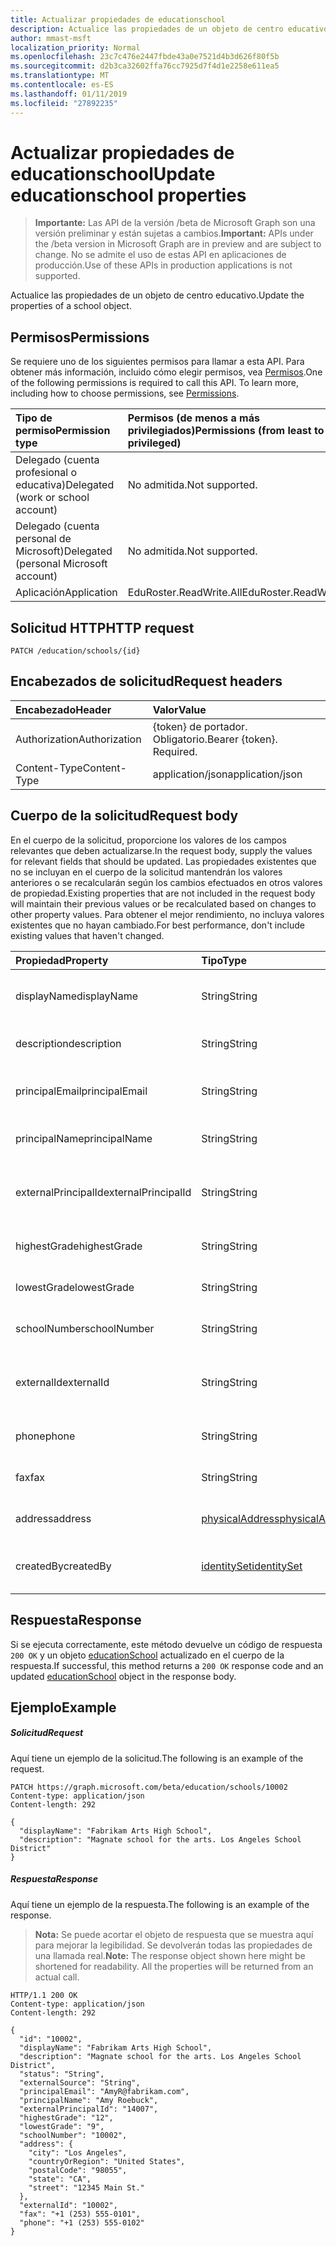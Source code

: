 ```yaml
---
title: Actualizar propiedades de educationschool
description: Actualice las propiedades de un objeto de centro educativo.
author: mmast-msft
localization_priority: Normal
ms.openlocfilehash: 23c7c476e2447fbde43a0e7521d4b3d626f80f5b
ms.sourcegitcommit: d2b3ca32602ffa76cc7925d7f4d1e2258e611ea5
ms.translationtype: MT
ms.contentlocale: es-ES
ms.lasthandoff: 01/11/2019
ms.locfileid: "27892235"
---
```

# <a name="update-educationschool-properties"></a><span data-ttu-id="5de94-103">Actualizar propiedades de educationschool</span><span class="sxs-lookup"><span data-stu-id="5de94-103">Update educationschool properties</span></span>

> <span data-ttu-id="5de94-104">**Importante:** Las API de la versión /beta de Microsoft Graph son una versión preliminar y están sujetas a cambios.</span><span class="sxs-lookup"><span data-stu-id="5de94-104">**Important:** APIs under the /beta version in Microsoft Graph are in preview and are subject to change.</span></span> <span data-ttu-id="5de94-105">No se admite el uso de estas API en aplicaciones de producción.</span><span class="sxs-lookup"><span data-stu-id="5de94-105">Use of these APIs in production applications is not supported.</span></span>

<span data-ttu-id="5de94-106">Actualice las propiedades de un objeto de centro educativo.</span><span class="sxs-lookup"><span data-stu-id="5de94-106">Update the properties of a school object.</span></span>

## <a name="permissions"></a><span data-ttu-id="5de94-107">Permisos</span><span class="sxs-lookup"><span data-stu-id="5de94-107">Permissions</span></span>
<span data-ttu-id="5de94-p102">Se requiere uno de los siguientes permisos para llamar a esta API. Para obtener más información, incluido cómo elegir permisos, vea [Permisos](/graph/permissions-reference).</span><span class="sxs-lookup"><span data-stu-id="5de94-p102">One of the following permissions is required to call this API. To learn more, including how to choose permissions, see [Permissions](/graph/permissions-reference).</span></span>

|<span data-ttu-id="5de94-110">Tipo de permiso</span><span class="sxs-lookup"><span data-stu-id="5de94-110">Permission type</span></span>      | <span data-ttu-id="5de94-111">Permisos (de menos a más privilegiados)</span><span class="sxs-lookup"><span data-stu-id="5de94-111">Permissions (from least to most privileged)</span></span>              |
|:--------------------|:---------------------------------------------------------|
|<span data-ttu-id="5de94-112">Delegado (cuenta profesional o educativa)</span><span class="sxs-lookup"><span data-stu-id="5de94-112">Delegated (work or school account)</span></span> |  <span data-ttu-id="5de94-113">No admitida.</span><span class="sxs-lookup"><span data-stu-id="5de94-113">Not supported.</span></span>  |
|<span data-ttu-id="5de94-114">Delegado (cuenta personal de Microsoft)</span><span class="sxs-lookup"><span data-stu-id="5de94-114">Delegated (personal Microsoft account)</span></span> |  <span data-ttu-id="5de94-115">No admitida.</span><span class="sxs-lookup"><span data-stu-id="5de94-115">Not supported.</span></span>  |
|<span data-ttu-id="5de94-116">Aplicación</span><span class="sxs-lookup"><span data-stu-id="5de94-116">Application</span></span> | <span data-ttu-id="5de94-117">EduRoster.ReadWrite.All</span><span class="sxs-lookup"><span data-stu-id="5de94-117">EduRoster.ReadWrite.All</span></span> |

## <a name="http-request"></a><span data-ttu-id="5de94-118">Solicitud HTTP</span><span class="sxs-lookup"><span data-stu-id="5de94-118">HTTP request</span></span>
<!-- { "blockType": "ignored" } -->
```http
PATCH /education/schools/{id}
```
## <a name="request-headers"></a><span data-ttu-id="5de94-119">Encabezados de solicitud</span><span class="sxs-lookup"><span data-stu-id="5de94-119">Request headers</span></span>
| <span data-ttu-id="5de94-120">Encabezado</span><span class="sxs-lookup"><span data-stu-id="5de94-120">Header</span></span>       | <span data-ttu-id="5de94-121">Valor</span><span class="sxs-lookup"><span data-stu-id="5de94-121">Value</span></span> |
|:---------------|:--------|
| <span data-ttu-id="5de94-122">Authorization</span><span class="sxs-lookup"><span data-stu-id="5de94-122">Authorization</span></span>  | <span data-ttu-id="5de94-p103">{token} de portador. Obligatorio.</span><span class="sxs-lookup"><span data-stu-id="5de94-p103">Bearer {token}. Required.</span></span>  |
| <span data-ttu-id="5de94-125">Content-Type</span><span class="sxs-lookup"><span data-stu-id="5de94-125">Content-Type</span></span>  | <span data-ttu-id="5de94-126">application/json</span><span class="sxs-lookup"><span data-stu-id="5de94-126">application/json</span></span>  |

## <a name="request-body"></a><span data-ttu-id="5de94-127">Cuerpo de la solicitud</span><span class="sxs-lookup"><span data-stu-id="5de94-127">Request body</span></span>
<span data-ttu-id="5de94-128">En el cuerpo de la solicitud, proporcione los valores de los campos relevantes que deben actualizarse.</span><span class="sxs-lookup"><span data-stu-id="5de94-128">In the request body, supply the values for relevant fields that should be updated.</span></span> <span data-ttu-id="5de94-129">Las propiedades existentes que no se incluyan en el cuerpo de la solicitud mantendrán los valores anteriores o se recalcularán según los cambios efectuados en otros valores de propiedad.</span><span class="sxs-lookup"><span data-stu-id="5de94-129">Existing properties that are not included in the request body will maintain their previous values or be recalculated based on changes to other property values.</span></span> <span data-ttu-id="5de94-130">Para obtener el mejor rendimiento, no incluya valores existentes que no hayan cambiado.</span><span class="sxs-lookup"><span data-stu-id="5de94-130">For best performance, don't include existing values that haven't changed.</span></span>

| <span data-ttu-id="5de94-131">Propiedad</span><span class="sxs-lookup"><span data-stu-id="5de94-131">Property</span></span>     | <span data-ttu-id="5de94-132">Tipo</span><span class="sxs-lookup"><span data-stu-id="5de94-132">Type</span></span>   |<span data-ttu-id="5de94-133">Descripción</span><span class="sxs-lookup"><span data-stu-id="5de94-133">Description</span></span>|
|:---------------|:--------|:----------|
|<span data-ttu-id="5de94-134">displayName</span><span class="sxs-lookup"><span data-stu-id="5de94-134">displayName</span></span>| <span data-ttu-id="5de94-135">String</span><span class="sxs-lookup"><span data-stu-id="5de94-135">String</span></span>| <span data-ttu-id="5de94-136">Nombre para mostrar del centro educativo</span><span class="sxs-lookup"><span data-stu-id="5de94-136">Display name of the school</span></span>| 
|<span data-ttu-id="5de94-137">description</span><span class="sxs-lookup"><span data-stu-id="5de94-137">description</span></span>| <span data-ttu-id="5de94-138">String</span><span class="sxs-lookup"><span data-stu-id="5de94-138">String</span></span> | <span data-ttu-id="5de94-139">Descripción del centro educativo</span><span class="sxs-lookup"><span data-stu-id="5de94-139">Description of the school</span></span>| 
|<span data-ttu-id="5de94-140">principalEmail</span><span class="sxs-lookup"><span data-stu-id="5de94-140">principalEmail</span></span>| <span data-ttu-id="5de94-141">String</span><span class="sxs-lookup"><span data-stu-id="5de94-141">String</span></span>| <span data-ttu-id="5de94-142">Dirección de correo electrónico del director.</span><span class="sxs-lookup"><span data-stu-id="5de94-142">Email address of the principal</span></span>|
|<span data-ttu-id="5de94-143">principalName</span><span class="sxs-lookup"><span data-stu-id="5de94-143">principalName</span></span>| <span data-ttu-id="5de94-144">String</span><span class="sxs-lookup"><span data-stu-id="5de94-144">String</span></span> | <span data-ttu-id="5de94-145">Nombre del director.</span><span class="sxs-lookup"><span data-stu-id="5de94-145">Name of the principal</span></span>|
|<span data-ttu-id="5de94-146">externalPrincipalId</span><span class="sxs-lookup"><span data-stu-id="5de94-146">externalPrincipalId</span></span>| <span data-ttu-id="5de94-147">String</span><span class="sxs-lookup"><span data-stu-id="5de94-147">String</span></span> | <span data-ttu-id="5de94-148">Identificador del director en el sistema de sincronización.</span><span class="sxs-lookup"><span data-stu-id="5de94-148">Id of principal in syncing system.</span></span> |
|<span data-ttu-id="5de94-149">highestGrade</span><span class="sxs-lookup"><span data-stu-id="5de94-149">highestGrade</span></span>|<span data-ttu-id="5de94-150">String</span><span class="sxs-lookup"><span data-stu-id="5de94-150">String</span></span>| <span data-ttu-id="5de94-151">Curso más alto que se imparte.</span><span class="sxs-lookup"><span data-stu-id="5de94-151">Highest grade taught.</span></span> |
|<span data-ttu-id="5de94-152">lowestGrade</span><span class="sxs-lookup"><span data-stu-id="5de94-152">lowestGrade</span></span>|<span data-ttu-id="5de94-153">String</span><span class="sxs-lookup"><span data-stu-id="5de94-153">String</span></span>| <span data-ttu-id="5de94-154">Curso más bajo que se imparte.</span><span class="sxs-lookup"><span data-stu-id="5de94-154">Lowest grade taught.</span></span> |
|<span data-ttu-id="5de94-155">schoolNumber</span><span class="sxs-lookup"><span data-stu-id="5de94-155">schoolNumber</span></span>|<span data-ttu-id="5de94-156">String</span><span class="sxs-lookup"><span data-stu-id="5de94-156">String</span></span>| <span data-ttu-id="5de94-157">Número del centro educativo</span><span class="sxs-lookup"><span data-stu-id="5de94-157">School Number.</span></span>|
|<span data-ttu-id="5de94-158">externalId</span><span class="sxs-lookup"><span data-stu-id="5de94-158">externalId</span></span>|<span data-ttu-id="5de94-159">String</span><span class="sxs-lookup"><span data-stu-id="5de94-159">String</span></span>| <span data-ttu-id="5de94-160">Identificador del centro educativo en el sistema de sincronización.</span><span class="sxs-lookup"><span data-stu-id="5de94-160">Id of school in syncing system.</span></span> |
|<span data-ttu-id="5de94-161">phone</span><span class="sxs-lookup"><span data-stu-id="5de94-161">phone</span></span>|<span data-ttu-id="5de94-162">String</span><span class="sxs-lookup"><span data-stu-id="5de94-162">String</span></span>| <span data-ttu-id="5de94-163">Número de teléfono del centro educativo.</span><span class="sxs-lookup"><span data-stu-id="5de94-163">Phone number of school.</span></span> |
|<span data-ttu-id="5de94-164">fax</span><span class="sxs-lookup"><span data-stu-id="5de94-164">fax</span></span>|<span data-ttu-id="5de94-165">String</span><span class="sxs-lookup"><span data-stu-id="5de94-165">String</span></span>| <span data-ttu-id="5de94-166">Número de fax del centro educativo.</span><span class="sxs-lookup"><span data-stu-id="5de94-166">Fax number of school.</span></span> |
|<span data-ttu-id="5de94-167">address</span><span class="sxs-lookup"><span data-stu-id="5de94-167">address</span></span>|[<span data-ttu-id="5de94-168">physicalAddress</span><span class="sxs-lookup"><span data-stu-id="5de94-168">physicalAddress</span></span>](../resources/physicaladdress.md)| <span data-ttu-id="5de94-169">Dirección del centro educativo.</span><span class="sxs-lookup"><span data-stu-id="5de94-169">Address of the School.</span></span>|
|<span data-ttu-id="5de94-170">createdBy</span><span class="sxs-lookup"><span data-stu-id="5de94-170">createdBy</span></span>|[<span data-ttu-id="5de94-171">identitySet</span><span class="sxs-lookup"><span data-stu-id="5de94-171">identitySet</span></span>](../resources/identityset.md)|<span data-ttu-id="5de94-172">Entidad que ha creado el centro educativo.</span><span class="sxs-lookup"><span data-stu-id="5de94-172">Entity who created the school.</span></span>|

## <a name="response"></a><span data-ttu-id="5de94-173">Respuesta</span><span class="sxs-lookup"><span data-stu-id="5de94-173">Response</span></span>
<span data-ttu-id="5de94-174">Si se ejecuta correctamente, este método devuelve un código de respuesta `200 OK` y un objeto [educationSchool](../resources/educationschool.md) actualizado en el cuerpo de la respuesta.</span><span class="sxs-lookup"><span data-stu-id="5de94-174">If successful, this method returns a `200 OK` response code and an updated [educationSchool](../resources/educationschool.md) object in the response body.</span></span>
## <a name="example"></a><span data-ttu-id="5de94-175">Ejemplo</span><span class="sxs-lookup"><span data-stu-id="5de94-175">Example</span></span>
##### <a name="request"></a><span data-ttu-id="5de94-176">Solicitud</span><span class="sxs-lookup"><span data-stu-id="5de94-176">Request</span></span>
<span data-ttu-id="5de94-177">Aquí tiene un ejemplo de la solicitud.</span><span class="sxs-lookup"><span data-stu-id="5de94-177">The following is an example of the request.</span></span>
<!-- {
  "blockType": "request",
  "name": "update_educationschool"
}-->
```http
PATCH https://graph.microsoft.com/beta/education/schools/10002
Content-type: application/json
Content-length: 292

{
  "displayName": "Fabrikam Arts High School",
  "description": "Magnate school for the arts. Los Angeles School District"
}
```
##### <a name="response"></a><span data-ttu-id="5de94-178">Respuesta</span><span class="sxs-lookup"><span data-stu-id="5de94-178">Response</span></span>
<span data-ttu-id="5de94-179">Aquí tiene un ejemplo de la respuesta.</span><span class="sxs-lookup"><span data-stu-id="5de94-179">The following is an example of the response.</span></span> 

><span data-ttu-id="5de94-p105">**Nota:** Se puede acortar el objeto de respuesta que se muestra aquí para mejorar la legibilidad. Se devolverán todas las propiedades de una llamada real.</span><span class="sxs-lookup"><span data-stu-id="5de94-p105">**Note:** The response object shown here might be shortened for readability. All the properties will be returned from an actual call.</span></span>

<!-- {
  "blockType": "response",
  "truncated": true,
  "@odata.type": "microsoft.graph.educationSchool"
} -->
```http
HTTP/1.1 200 OK
Content-type: application/json
Content-length: 292

{
  "id": "10002",
  "displayName": "Fabrikam Arts High School",
  "description": "Magnate school for the arts. Los Angeles School District",
  "status": "String",
  "externalSource": "String",
  "principalEmail": "AmyR@fabrikam.com",
  "principalName": "Amy Roebuck",
  "externalPrincipalId": "14007",
  "highestGrade": "12",
  "lowestGrade": "9",
  "schoolNumber": "10002",
  "address": {
    "city": "Los Angeles",
    "countryOrRegion": "United States",
    "postalCode": "98055",
    "state": "CA",
    "street": "12345 Main St."
  },
  "externalId": "10002",
  "fax": "+1 (253) 555-0101",
  "phone": "+1 (253) 555-0102"
}
```

<!-- uuid: 8fcb5dbc-d5aa-4681-8e31-b001d5168d79
2015-10-25 14:57:30 UTC -->
<!-- {
  "type": "#page.annotation",
  "description": "Update educationschool",
  "keywords": "",
  "section": "documentation",
  "tocPath": ""
}-->
